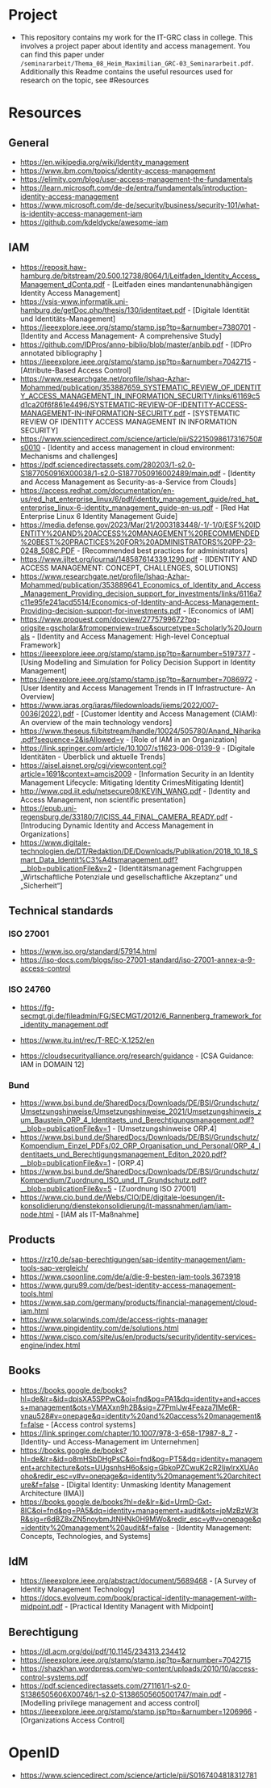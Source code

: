 # Project
- This repository contains my work for the IT-GRC class in college. This involves a project paper about identity and access management. You can find this paper under `/seminararbeit/Thema_08_Heim_Maximilian_GRC-03_Seminararbeit.pdf`. Additionally this Readme contains the useful resources used for research on the topic, see #Resources

# Resources

## General
- https://en.wikipedia.org/wiki/Identity_management
- https://www.ibm.com/topics/identity-access-management
- https://elimity.com/blog/user-access-management-the-fundamentals
- https://learn.microsoft.com/de-de/entra/fundamentals/introduction-identity-access-management
- https://www.microsoft.com/de-de/security/business/security-101/what-is-identity-access-management-iam
- https://github.com/kdeldycke/awesome-iam

## IAM
- https://reposit.haw-hamburg.de/bitstream/20.500.12738/8064/1/Leitfaden_Identity_Access_Management_dConta.pdf - [Leitfaden eines mandantenunabhängigen Identity Access Management]
- https://vsis-www.informatik.uni-hamburg.de/getDoc.php/thesis/130/identitaet.pdf - [Digitale Identität und Identitäts-Management]
- https://ieeexplore.ieee.org/stamp/stamp.jsp?tp=&arnumber=7380701 - [Identity and Access Management- A comprehensive
Study]
- https://github.com/IDPros/anno-biblio/blob/master/anbib.pdf - [IDPro annotated bibliography ]
- https://ieeexplore.ieee.org/stamp/stamp.jsp?tp=&arnumber=7042715 - [Attribute-Based Access Control]
- https://www.researchgate.net/profile/Ishaq-Azhar-Mohammed/publication/353887659_SYSTEMATIC_REVIEW_OF_IDENTITY_ACCESS_MANAGEMENT_IN_INFORMATION_SECURITY/links/61169c5d1ca20f6f861e4496/SYSTEMATIC-REVIEW-OF-IDENTITY-ACCESS-MANAGEMENT-IN-INFORMATION-SECURITY.pdf - [SYSTEMATIC REVIEW OF IDENTITY ACCESS MANAGEMENT IN
INFORMATION SECURITY]
- https://www.sciencedirect.com/science/article/pii/S2215098617316750#s0010 - [Identity and access management in cloud environment: Mechanisms and challenges]
- https://pdf.sciencedirectassets.com/280203/1-s2.0-S1877050916X00038/1-s2.0-S1877050916002489/main.pdf - [Identity and Access Management as Security-as-a-Service from
Clouds]
- https://access.redhat.com/documentation/en-us/red_hat_enterprise_linux/6/pdf/identity_management_guide/red_hat_enterprise_linux-6-identity_management_guide-en-us.pdf - [Red Hat Enterprise Linux 6 Identity Management Guide]
- https://media.defense.gov/2023/Mar/21/2003183448/-1/-1/0/ESF%20IDENTITY%20AND%20ACCESS%20MANAGEMENT%20RECOMMENDED%20BEST%20PRACTICES%20FOR%20ADMINISTRATORS%20PP-23-0248_508C.PDF - [Recommended best practices for administrators]
- https://www.ijltet.org/journal/148587614339.1290.pdf - [IDENTITY AND ACCESS MANAGEMENT: CONCEPT, CHALLENGES, SOLUTIONS]
- https://www.researchgate.net/profile/Ishaq-Azhar-Mohammed/publication/353889641_Economics_of_Identity_and_Access_Management_Providing_decision_support_for_investments/links/6116a7c11e95fe241acd5514/Economics-of-Identity-and-Access-Management-Providing-decision-support-for-investments.pdf - [Economics of IAM]
- https://www.proquest.com/docview/2775799672?pq-origsite=gscholar&fromopenview=true&sourcetype=Scholarly%20Journals - [Identity and Access Management: High-level Conceptual Framework]
- https://ieeexplore.ieee.org/stamp/stamp.jsp?tp=&arnumber=5197377 - [Using Modelling and Simulation for Policy Decision Support in Identity Management]
- https://ieeexplore.ieee.org/stamp/stamp.jsp?tp=&arnumber=7086972 - [User Identity and Access Management Trends in IT Infrastructure- An Overview]
- https://www.iaras.org/iaras/filedownloads/ijems/2022/007-0036(2022).pdf - [Customer Identity and Access Management (CIAM): An overview of the main technology vendors]
- https://www.theseus.fi/bitstream/handle/10024/505780/Anand_Niharika.pdf?sequence=2&isAllowed=y - [Role of IAM in an Organization]
- https://link.springer.com/article/10.1007/s11623-006-0139-9 - [Digitale Identitäten - Überblick und aktuelle Trends]
- https://aisel.aisnet.org/cgi/viewcontent.cgi?article=1691&context=amcis2009 - [Information Security in an Identity Management Lifecycle: Mitigating Identity CrimesMitigating Identit]
- http://www.cpd.iit.edu/netsecure08/KEVIN_WANG.pdf - [Identity and Access Management, non scientific presentation]
- https://epub.uni-regensburg.de/33180/7/ICISS_44_FINAL_CAMERA_READY.pdf - [Introducing Dynamic Identity and Access Management in Organizations]
- https://www.digitale-technologien.de/DT/Redaktion/DE/Downloads/Publikation/2018_10_18_Smart_Data_Identit%C3%A4tsmanagement.pdf?__blob=publicationFile&v=2 - [Identitätsmanagement Fachgruppen „Wirtschaftliche Potenziale und gesellschaftliche Akzeptanz“ und „Sicherheit“]

## Technical standards

### ISO 27001
- https://www.iso.org/standard/57914.html
- https://iso-docs.com/blogs/iso-27001-standard/iso-27001-annex-a-9-access-control

### ISO 24760
- https://fg-secmgt.gi.de/fileadmin/FG/SECMGT/2012/6_Rannenberg_framework_for_identity_management.pdf

- https://www.itu.int/rec/T-REC-X.1252/en
- https://cloudsecurityalliance.org/research/guidance - [CSA Guidance: IAM in DOMAIN 12]
  
### Bund
- https://www.bsi.bund.de/SharedDocs/Downloads/DE/BSI/Grundschutz/Umsetzungshinweise/Umsetzungshinweise_2021/Umsetzungshinweis_zum_Baustein_ORP_4_Identitaets_und_Berechtigungsmanagement.pdf?__blob=publicationFile&v=1 - [Umsetzungshinweise ORP.4]
- https://www.bsi.bund.de/SharedDocs/Downloads/DE/BSI/Grundschutz/Kompendium_Einzel_PDFs/02_ORP_Organisation_und_Personal/ORP_4_Identitaets_und_Berechtigungsmanagement_Editon_2020.pdf?__blob=publicationFile&v=1 - [ORP.4]
- https://www.bsi.bund.de/SharedDocs/Downloads/DE/BSI/Grundschutz/Kompendium/Zuordnung_ISO_und_IT_Grundschutz.pdf?__blob=publicationFile&v=5 - [Zuordnung ISO 27001]
- https://www.cio.bund.de/Webs/CIO/DE/digitale-loesungen/it-konsolidierung/dienstekonsolidierung/it-massnahmen/iam/iam-node.html - [IAM als IT-Maßnahme]

## Products
- https://rz10.de/sap-berechtigungen/sap-identity-management/iam-tools-sap-vergleich/
- https://www.csoonline.com/de/a/die-9-besten-iam-tools,3673918
- https://www.guru99.com/de/best-identity-access-management-tools.html
- https://www.sap.com/germany/products/financial-management/cloud-iam.html
- https://www.solarwinds.com/de/access-rights-manager
- https://www.pingidentity.com/de/solutions.html
- https://www.cisco.com/site/us/en/products/security/identity-services-engine/index.html

## Books
- https://books.google.de/books?hl=de&lr=&id=dpjsXA5SPPwC&oi=fnd&pg=PA1&dq=identity+and+access+management&ots=VMAXxn9h2B&sig=Z7PmIJw4Feaza7IMe6R-vnau528#v=onepage&q=identity%20and%20access%20management&f=false - [Access control systems]
- https://link.springer.com/chapter/10.1007/978-3-658-17987-8_7 - [Identity- und Access-Management im Unternehmen]
- https://books.google.de/books?hl=de&lr=&id=o8mHSbDHgPsC&oi=fnd&pg=PT5&dq=identity+management+architecture&ots=UUgsnhsH6o&sig=GbkoPZCwuK2cR2IjwlrxXUAooho&redir_esc=y#v=onepage&q=identity%20management%20architecture&f=false - [Digital Identity: Unmasking Identity Management Architecture (IMA)]
- https://books.google.de/books?hl=de&lr=&id=UrmD-Gxt-8IC&oi=fnd&pg=PA5&dq=identity+management+audit&ots=jpMzBzW3tR&sig=r6dBZ8xZN5noybmJtNHNk0H9MWo&redir_esc=y#v=onepage&q=identity%20management%20audit&f=false - [Identity Management: Concepts, Technologies, and Systems]

## IdM
- https://ieeexplore.ieee.org/abstract/document/5689468 - [A Survey of Identity Management Technology]
- https://docs.evolveum.com/book/practical-identity-management-with-midpoint.pdf - [Practical Identity Managent with Midpoint]
  
## Berechtigung
- https://dl.acm.org/doi/pdf/10.1145/234313.234412
- https://ieeexplore.ieee.org/stamp/stamp.jsp?tp=&arnumber=7042715
- https://shazkhan.wordpress.com/wp-content/uploads/2010/10/access-control-systems.pdf
- https://pdf.sciencedirectassets.com/271161/1-s2.0-S1386505606X00746/1-s2.0-S1386505605001747/main.pdf - [Modelling privilege management and access control]
- https://ieeexplore.ieee.org/stamp/stamp.jsp?tp=&arnumber=1206966 - [Organizations Access Control]

# OpenID
- https://www.sciencedirect.com/science/article/pii/S0167404818312781